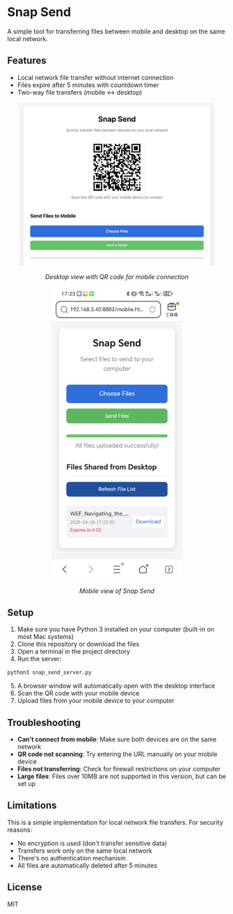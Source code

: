 # Snap Send

A simple tool for transferring files between mobile and desktop on the same local network.

## Features

- Local network file transfer without internet connection
- Files expire after 5 minutes with countdown timer
- Two-way file transfers (mobile ↔ desktop)

<div align="center">
  <img src="screenshots/desktop_view.jpg" width="450" alt="Desktop view">
  <p><em>Desktop view with QR code for mobile connection</em></p>

  <img src="screenshots/mobile_view.jpg" width="300" alt="Mobile view">
  <p><em>Mobile view of Snap Send</em></p>
</div>

## Setup

1. Make sure you have Python 3 installed on your computer (built-in on most Mac systems)
2. Clone this repository or download the files
3. Open a terminal in the project directory
4. Run the server:

```bash
python3 snap_send_server.py
```

5. A browser window will automatically open with the desktop interface
6. Scan the QR code with your mobile device
7. Upload files from your mobile device to your computer 


## Troubleshooting

- **Can't connect from mobile**: Make sure both devices are on the same network
- **QR code not scanning**: Try entering the URL manually on your mobile device
- **Files not transferring**: Check for firewall restrictions on your computer
- **Large files**: Files over 10MB are not supported in this version, but can be set up

## Limitations

This is a simple implementation for local network file transfers. For security reasons:

- No encryption is used (don't transfer sensitive data)
- Transfers work only on the same local network
- There's no authentication mechanism
- All files are automatically deleted after 5 minutes

## License

MIT 